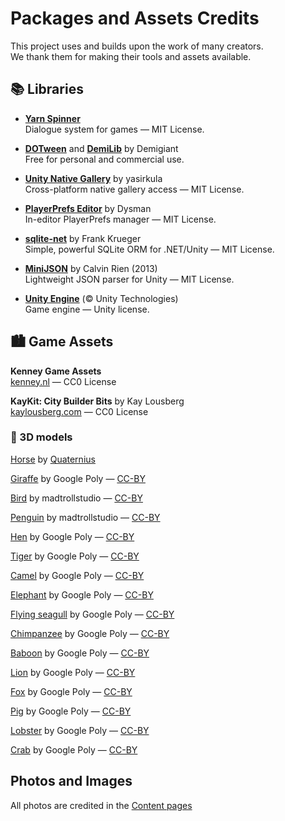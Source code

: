 # Packages and Assets Credits

This project uses and builds upon the work of many creators.  
We thank them for making their tools and assets available.

## 📚 Libraries

- **[Yarn Spinner](https://yarnspinner.dev/)**  
  Dialogue system for games — MIT License.

- **[DOTween](http://dotween.demigiant.com/)** and **[DemiLib](https://demigiant.com/plugins/demilib/)** by Demigiant  
  Free for personal and commercial use.

- **[Unity Native Gallery](https://github.com/yasirkula/UnityNativeGallery)** by yasirkula  
  Cross-platform native gallery access — MIT License.

- **[PlayerPrefs Editor](https://github.com/Dysman/bgTools-playerPrefsEditor)** by Dysman  
  In-editor PlayerPrefs manager — MIT License.

- **[sqlite-net](https://github.com/praeclarum/sqlite-net/)** by Frank Krueger  
  Simple, powerful SQLite ORM for .NET/Unity — MIT License.

- **[MiniJSON](https://gist.github.com/darktable/1411710)** by Calvin Rien (2013)  
  Lightweight JSON parser for Unity — MIT License.

- **[Unity Engine](https://unity.com)** (© Unity Technologies)  
  Game engine — Unity license.

## 🏙️ Game Assets

**Kenney Game Assets**  
[kenney.nl](https://www.kenney.nl) — CC0 License

**KayKit: City Builder Bits** by Kay Lousberg  
[kaylousberg.com](https://www.kaylousberg.com) — CC0 License

### 🐾 3D models

[Horse](https://poly.pizza/m/qvTrSG9pZF) by [Quaternius](https://poly.pizza/u/Quaternius)  

[Giraffe](https://poly.pizza/m/0VkNrGSGXOO) by Google Poly — [CC-BY](https://creativecommons.org/licenses/by/3.0/)  

[Bird](https://poly.pizza/m/h5IzAUdltz) by madtrollstudio — [CC-BY](https://creativecommons.org/licenses/by/3.0/)  

[Penguin](https://poly.pizza/m/kvZRSJBz70) by madtrollstudio — [CC-BY](https://creativecommons.org/licenses/by/3.0/)  

[Hen](https://poly.pizza/m/8Unya0rw9tR) by Google Poly — [CC-BY](https://creativecommons.org/licenses/by/3.0/)  

[Tiger](https://poly.pizza/m/5A3w06FXUup) by Google Poly — [CC-BY](https://creativecommons.org/licenses/by/3.0/)  

[Camel](https://poly.pizza/m/7XeLogrxLad) by Google Poly — [CC-BY](https://creativecommons.org/licenses/by/3.0/)  

[Elephant](https://poly.pizza/m/cx0-TiCjDOx) by Google Poly — [CC-BY](https://creativecommons.org/licenses/by/3.0/)  

[Flying seagull](https://poly.pizza/m/6Tpj_vcWP3f) by Google Poly — [CC-BY](https://creativecommons.org/licenses/by/3.0/)  

[Chimpanzee](https://poly.pizza/m/6m3diqGPysx) by Google Poly — [CC-BY](https://creativecommons.org/licenses/by/3.0/)  

[Baboon](https://poly.pizza/m/aeLFKp6X19x) by Google Poly — [CC-BY](https://creativecommons.org/licenses/by/3.0/)  

[Lion](https://poly.pizza/m/3XAJojWxSWz) by Google Poly — [CC-BY](https://creativecommons.org/licenses/by/3.0/)  

[Fox](https://poly.pizza/m/10u8FYPC5Br) by Google Poly — [CC-BY](https://creativecommons.org/licenses/by/3.0/)  

[Pig](https://poly.pizza/m/6XC3XssJIU_) by Google Poly — [CC-BY](https://creativecommons.org/licenses/by/3.0/)  

[Lobster](https://poly.pizza/m/7JIU-w5So3a) by Google Poly — [CC-BY](https://creativecommons.org/licenses/by/3.0/)  

[Crab](https://poly.pizza/m/2DgM36qZW2u) by Google Poly — [CC-BY](https://creativecommons.org/licenses/by/3.0/)  

## Photos and Images
All photos are credited in the [Content pages](../content/index.md)
